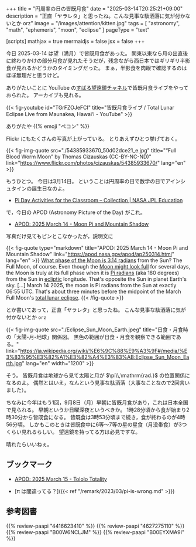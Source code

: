 +++
title = "円周率の日の皆既月食"
date =  "2025-03-14T20:25:21+09:00"
description = "正直「ヤラレタ」と思ったね。こんな見事な駄洒落に気が付かないとか orz"
image = "/images/attention/kitten.jpg"
tags = [ "astronomy", "math", "ephemeris", "moon", "eclipse" ]
pageType = "text"

[scripts]
  mathjax = true
  mermaidjs = false
  jsx = false
+++

今日 2025-03-14 は望（満月）で皆既月食があった。
関東以東なら月の出直後に終わりかけの部分月食が見れたそうだが，残念ながら西日本ではギリギリ半影食が見れるかどうかのタイミングだった。
まぁ，半影食を肉眼で確認するのはほぼ無理だと思うけど。

ありがたいことに YouTube の[すばる望遠鏡チャネル](https://www.youtube.com/@SubaruTelescopeNAOJ)で皆既月食ライブをやっておられた。
アーカイブも見れる。

{{< fig-youtube id="TGrFZOJeFCI" title="皆既月食ライブ / Total Lunar Eclipse Live from Maunakea, Hawai‘i - YouTube" >}}

ありがたや {{% emoji "ペコン" %}}

Flickr にもたくさんの写真が上がっている。
とりあえずひとつ挙げておく。

{{< fig-img-quote src="./54385933670_50d02dce21_e.jpg" title="“Full Blood Worm Moon” by Thomas Cizauskas (CC-BY-NC-ND)" link="https://www.flickr.com/photos/cizauskas/54385933670/" lang="en" >}}

もうひとつ。
今日は3月14日。
ということは円周率の日で数学の日でアインシュタインの誕生日なのよ。

- [Pi Day Activities for the Classroom – Collection | NASA JPL Education](https://www.jpl.nasa.gov/edu/resources/collection/pi-day-activities-for-the-classroom/)

で，今日の APOD (Astronomy Picture of the Day) がこれ。

- [APOD: 2025 March 14 - Moon Pi and Mountain Shadow](https://apod.nasa.gov/apod/ap250314.html)

写真だけ見てもピンとこなかったが，説明文に

{{< fig-quote type="markdown" title="APOD: 2025 March 14 - Moon Pi and Mountain Shadow" link="https://apod.nasa.gov/apod/ap250314.html" lang="en" >}}
[What phase of the Moon is 3.14 radians](https://www.jpl.nasa.gov/edu/resources/collection/pi-day-activities-for-the-classroom/) from the Sun? The Full Moon, of course. Even though the [Moon might look full](https://earthsky.org/moon-phases/full-moon) for several days, the Moon is truly at its full phase when it is [Pi radians](https://www.mathsisfun.com/geometry/radians.html) (aka 180 degrees) from the Sun in [ecliptic](https://en.wikipedia.org/wiki/Ecliptic_coordinate_system) longitude. That's opposite the Sun in planet Earth's sky. [...] March 14 2025, the moon is Pi radians from the Sun at exactly 06:55 UTC. That's about three minutes before the midpoint of the March Full Moon's [total lunar eclipse](https://earthsky.org/astronomy-essentials/total-lunar-eclipse-march-13-14-2025/).
{{< /fig-quote >}}

とか書いてあって，正直「ヤラレタ」と思ったね。
こんな見事な駄洒落に気が付かないとか `orz`

{{< fig-img-quote src="./Eclipse_Sun_Moon_Earth.jpeg" title="日食・月食時の「太陽-月-地球」関係図。 黒色の範囲が日食・月食を観察できる範囲である。" link="https://ja.wikipedia.org/wiki/%E6%9C%88%E9%A3%9F#/media/%E3%83%95%E3%82%A1%E3%82%A4%E3%83%AB:Eclipse_Sun_Moon_Earth.jpg" lang="en" width="1200" >}}

そう。
皆既月食は地球から見て太陽と月が $\pi\\,\mathrm{rad.}$ の位置関係になるのよ。
偶然とはいえ，なんという見事な駄洒落（大事なことなので2回言いました）。

ちなみに今年はもう1回，9月8日（月）早朝に皆既月食があり，これは日本全国で見られる。
早朝というか日曜深夜というべきか。
1時28分頃から食が始まり2時30分から皆既食になる。
皆既食は3時53分頃まで続き，食が終わるのが4時56分頃。
しかもこのときは皆既食中に6等〜7等の星の星食（月没帯食）が3つくらい見れるらしい。
望遠鏡を持ってる方は必見ですな。

晴れたらいいねぇ。

## ブックマーク

- [APOD: 2025 March 15 - Tololo Totality](https://apod.nasa.gov/apod/ap250315.html)

- [π は間違ってる？]({{< ref "/remark/2023/03/pi-is-wrong.md" >}})

## 参考図書

{{% review-paapi "4416623410" %}} <!-- 天文年鑑 2024年版 -->
{{% review-paapi "4627275110" %}} <!-- 天体物理学 -->
{{% review-paapi "B00W6NCLJM" %}} <!-- 数学ガールの秘密ノート／丸い三角関数 -->
{{% review-paapi "B00EYXMA9I" %}} <!-- 数学ガール -->
